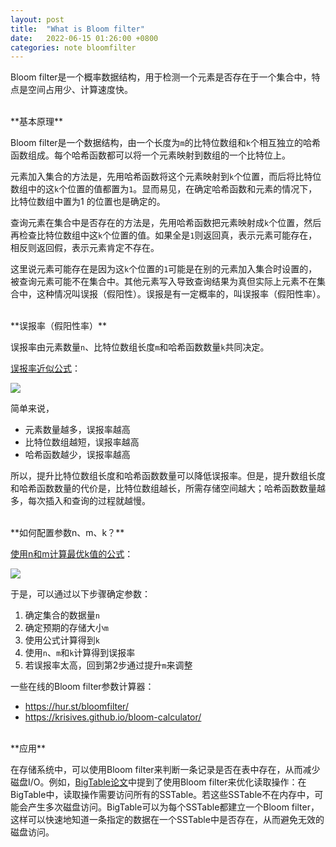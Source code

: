 ```yaml
---
layout: post
title:  "What is Bloom filter"
date:   2022-06-15 01:26:00 +0800
categories: note bloomfilter
---
```

Bloom filter是一个概率数据结构，用于检测一个元素是否存在于一个集合中，特点是空间占用少、计算速度快。

<br>
**基本原理**

Bloom filter是一个数据结构，由一个长度为`m`的比特位数组和`k`个相互独立的哈希函数组成。每个哈希函数都可以将一个元素映射到数组的一个比特位上。

元素加入集合的方法是，先用哈希函数将这个元素映射到`k`个位置，而后将比特位数组中的这`k`个位置的值都置为`1`。显而易见，在确定哈希函数和元素的情况下，比特位数组中置为1 的位置也是确定的。

查询元素在集合中是否存在的方法是，先用哈希函数把元素映射成`k`个位置，然后再检查比特位数组中这`k`个位置的值。如果全是`1`则返回真，表示元素可能存在，相反则返回假，表示元素肯定不存在。

这里说元素可能存在是因为这`k`个位置的`1`可能是在别的元素加入集合时设置的，被查询元素可能不在集合中。其他元素写入导致查询结果为真但实际上元素不在集合中，这种情况叫误报（假阳性）。误报是有一定概率的，叫误报率（假阳性率）。

<br>
**误报率（假阳性率）**

误报率由元素数量`n`、比特位数组长度`m`和哈希函数数量`k`共同决定。

[误报率近似公式][1]：

![](https://wikimedia.org/api/rest_v1/media/math/render/svg/de73929baec5fd76dde95874189051648c635b1d)

简单来说，

- 元素数量越多，误报率越高
- 比特位数组越短，误报率越高
- 哈希函数越少，误报率越高

所以，提升比特位数组长度和哈希函数数量可以降低误报率。但是，提升数组长度和哈希函数数量的代价是，比特位数组越长，所需存储空间越大；哈希函数数量越多，每次插入和查询的过程就越慢。

<br>
**如何配置参数n、m、k？**

[使用n和m计算最优k值的公式][2]：

![](https://wikimedia.org/api/rest_v1/media/math/render/svg/fabc2770225ac59fe42a78f75ea89de650f0130c)

于是，可以通过以下步骤确定参数：

1. 确定集合的数据量`n`
2. 确定预期的存储大小`m`
3. 使用公式计算得到`k`
4. 使用`n`、`m`和`k`计算得到误报率
4. 若误报率太高，回到第2步通过提升`m`来调整

一些在线的Bloom filter参数计算器：

- https://hur.st/bloomfilter/
- https://krisives.github.io/bloom-calculator/

<br>
**应用**

在存储系统中，可以使用Bloom filter来判断一条记录是否在表中存在，从而减少磁盘I/O。例如，[BigTable论文][3]中提到了使用Bloom filter来优化读取操作：在BigTable中，读取操作需要访问所有的SSTable。若这些SSTable不在内存中，可能会产生多次磁盘访问。BigTable可以为每个SSTable都建立一个Bloom filter，这样可以快速地知道一条指定的数据在一个SSTable中是否存在，从而避免无效的磁盘访问。



[1]: <https://en.wikipedia.org/wiki/Bloom_filter#Probability_of_false_positives> "Probability of false positives"
[2]: <https://en.wikipedia.org/wiki/Bloom_filter#Optimal_number_of_hash_functions> "Optimal number of hash functions"
[3]: <https://static.googleusercontent.com/media/research.google.com/en//archive/bigtable-osdi06.pdf> "Bigtable: A Distributed Storage System for Structured Data"

